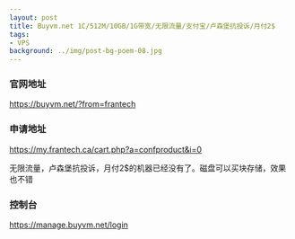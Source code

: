 ```yaml
---
layout: post
title: Buyvm.net 1C/512M/10GB/1G带宽/无限流量/支付宝/卢森堡抗投诉/月付2$
tags:
- VPS
background: ../img/post-bg-poem-08.jpg
---
```


### 官网地址
https://buyvm.net/?from=frantech

### 申请地址
https://my.frantech.ca/cart.php?a=confproduct&i=0

无限流量，卢森堡抗投诉，月付2$的机器已经没有了。磁盘可以买块存储，效果也不错

### 控制台
https://manage.buyvm.net/login